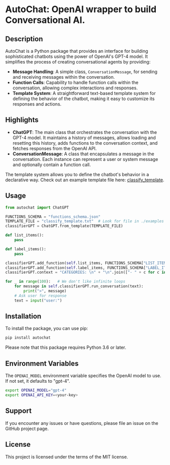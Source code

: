 # AutoChat: OpenAI wrapper to build Conversational AI.

## Description

AutoChat is a Python package that provides an interface for building sophisticated chatbots using the power of OpenAI's GPT-4 model. It simplifies the process of creating conversational agents by providing:

- **Message Handling**: A simple class, `ConversationMessage`, for sending and receiving messages within the conversation.
- **Function Calls**: Capability to handle function calls within the conversation, allowing complex interactions and responses.
- **Template System**: A straightforward text-based template system for defining the behavior of the chatbot, making it easy to customize its responses and actions.

## Highlights

- **ChatGPT**: The main class that orchestrates the conversation with the GPT-4 model. It maintains a history of messages, allows loading and resetting this history, adds functions to the conversation context, and fetches responses from the OpenAI API.
- **ConversationMessage**: A class that encapsulates a message in the conversation. Each instance can represent a user or system message and optionally contain a function call.

The template system allows you to define the chatbot's behavior in a declarative way. Check out an example template file here: [classify_template](./autochat/examples/classify_template.txt).

## Usage

```python
from autochat import ChatGPT

FUNCTIONS_SCHEMA = "functions_schema.json"
TEMPLATE_FILE = "classify_template.txt"  # Look for file in ./examples folder
classifierGPT = ChatGPT.from_template(TEMPLATE_FILE)

def list_items():
    pass

def label_items():
    pass

classifierGPT.add_function(self.list_items, FUNCTIONS_SCHEMA["LIST_ITEMS"])
classifierGPT.add_function(self.label_items, FUNCTIONS_SCHEMA["LABEL_ITEMS"])
classifierGPT.context = "CATEGORIES: \n" + "\n".join(["- " + c for c in categories])

for _ in range(100):   # We don't like infinite loops
    for message in self.classifierGPT.run_conversation(text):
        print(">", message)
    # Ask user for response
    text = input("user:")
```

## Installation

To install the package, you can use pip:

```bash
pip install autochat
```

Please note that this package requires Python 3.6 or later.

## Environment Variables

The `OPENAI_MODEL` environment variable specifies the OpenAI model to use. If not set, it defaults to "gpt-4".

```bash
export OPENAI_MODEL="gpt-4"
export OPENAI_API_KEY=<your-key>
```

## Support

If you encounter any issues or have questions, please file an issue on the GitHub project page.

## License

This project is licensed under the terms of the MIT license.
